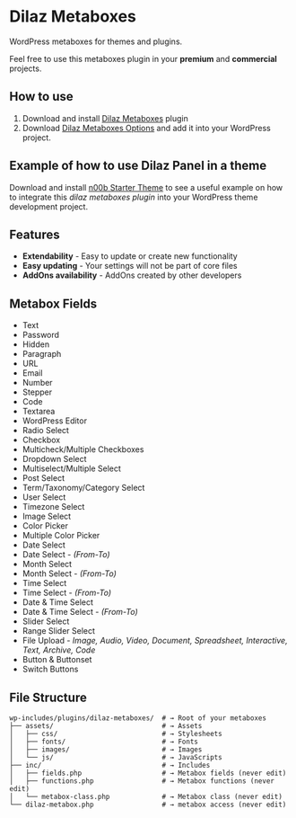 # Dilaz Metaboxes
WordPress metaboxes for themes and plugins.

Feel free to use this metaboxes plugin in your __premium__ and __commercial__ projects.

## How to use
1. Download and install [Dilaz Metaboxes](https://github.com/Rodgath/Dilaz-Metaboxes-Plugin/archive/master.zip) plugin
2. Download [Dilaz Metaboxes Options](https://github.com/Rodgath/Dilaz-Metaboxes-Options) and add it into your WordPress project. 

## Example of how to use Dilaz Panel in a theme
Download and install [n00b Starter Theme](https://github.com/Rodgath/n00b) to see a useful example on how to integrate this *dilaz metaboxes plugin* into your WordPress theme development project.

## Features
* __Extendability__ - Easy to update or create new functionality 
* __Easy updating__ - Your settings will not be part of core files
* __AddOns availability__ - AddOns created by other developers

## Metabox Fields
* Text
* Password
* Hidden
* Paragraph
* URL
* Email 
* Number 
* Stepper
* Code
* Textarea
* WordPress Editor
* Radio Select
* Checkbox
* Multicheck/Multiple Checkboxes
* Dropdown Select
* Multiselect/Multiple Select
* Post Select
* Term/Taxonomy/Category Select
* User Select
* Timezone Select
* Image Select
* Color Picker
* Multiple Color Picker
* Date Select
* Date Select - *(From-To)*
* Month Select
* Month Select - *(From-To)*
* Time Select
* Time Select - *(From-To)*
* Date & Time Select
* Date & Time Select - *(From-To)*
* Slider Select
* Range Slider Select
* File Upload - *Image, Audio, Video, Document, Spreadsheet, Interactive, Text, Archive, Code*
* Button & Buttonset
* Switch Buttons


## File Structure
```
wp-includes/plugins/dilaz-metaboxes/  # → Root of your metaboxes
├── assets/                           # → Assets
│   ├── css/                          # → Stylesheets
│   ├── fonts/                        # → Fonts
│   ├── images/                       # → Images
│   └── js/                           # → JavaScripts
├── inc/                              # → Includes
│   ├── fields.php                    # → Metabox fields (never edit)
│   ├── functions.php                 # → Metabox functions (never edit)
│   └── metabox-class.php             # → Metabox class (never edit)
└── dilaz-metabox.php                 # → metabox access (never edit)
```



